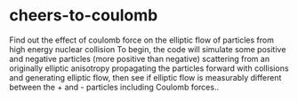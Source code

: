 # cheers-to-coulomb
Find out the effect of coulomb force on the elliptic flow of particles from high energy nuclear collision
To begin, the code will simulate some positive and negative particles (more positive than negative) scattering from an originally elliptic anisotropy propagating the particles forward with collisions and generating elliptic flow, then see if elliptic flow is measurably different between the + and - particles including Coulomb forces..
